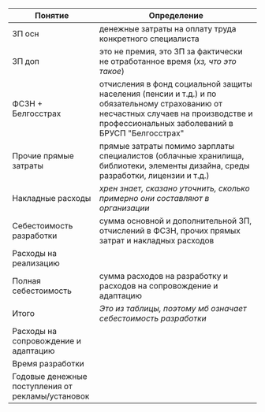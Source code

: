 
| Понятие                                           | Определение                                                                                                                                                                             |
| ------------------------------------------------- | --------------------------------------------------------------------------------------------------------------------------------------------------------------------------------------- |
| ЗП осн                                            | денежные затраты на оплату труда конкретного специалиста                                                                                                                                |
| ЗП доп                                            | это не премия, это ЗП за фактически не отработанное время (*хз, что это такое*)                                                                                                         |
| ФСЗН + Белгосстрах                                | отчисления в фонд социальной защиты населения (пенсии и т.д.) и по обязательному страхованию от несчастных случаев на производстве и профессиональных заболеваний в БРУСП "Белгосстрах" |
| Прочие прямые затраты                             | прямые затраты помимо зарплаты специалистов (облачные хранилища, библиотеки, элементы дизайна, среды разработки, лицензии и т.д.)                                                       |
| Накладные расходы                                 | *хрен знает, сказано уточнить, сколько примерно они составляют в организации*                                                                                                           |
| Себестоимость разработки                          | сумма основной и дополнительной ЗП, отчислений в ФСЗН, прочих прямых затрат и накладных расходов                                                                                        |
| Расходы на реализацию                             |                                                                                                                                                                                         |
| Полная себестоимость                              | сумма расходов на разработку и расходов на сопровождение и адаптацию                                                                                                                    |
| Итого                                             | *Это из таблицы, поэтому мб означает себестоимость разработки*                                                                                                                          |
| Расходы на сопровождение и адаптацию              |                                                                                                                                                                                         |
| Время разработки                                  |                                                                                                                                                                                         |
| Годовые денежные поступления от рекламы/установок |                                                                                                                                                                                         |
